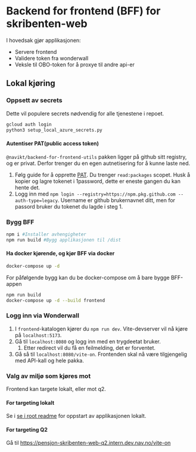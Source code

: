 # Backend for frontend (BFF) for skribenten-web

I hovedsak gjør applikasjonen:
* Servere frontend
* Validere token fra wonderwall
* Veksle til OBO-token for å proxye til andre api-er

## Lokal kjøring

### Oppsett av secrets
Dette vil populere secrets nødvendig for alle tjenestene i repoet.
```bash
gcloud auth login
python3 setup_local_azure_secrets.py
```

#### Autentiser PAT(public access token)

`@navikt/backend-for-frontend-utils` pakken ligger på github sitt registry, og er privat. Derfor trenger du en egen autnetisering for å kunne laste ned.

1. Følg guide for å opprette [PAT](https://docs.github.com/en/authentication/keeping-your-account-and-data-secure/managing-your-personal-access-tokens#creating-a-personal-access-token-classic). Du trenger `read:packages` scopet. Husk å kopier og lagre tokenet i 1password, dette er eneste gangen du kan hente det.
2. Logg inn med `npm login --registry=https://npm.pkg.github.com --auth-type=legacy`. Username er github brukernavnet ditt, men for passord bruker du tokenet du lagde i steg 1.

### Bygg BFF
```bash
npm i #Installer avhengigheter
npm run build #Bygg applikasjonen til /dist
```

#### Ha docker kjørende, og kjør BFF via docker
```bash
docker-compose up -d
```

For påfølgende bygg kan du be docker-compose om å bare bygge BFF-appen
```bash
npm run build
docker-compose up -d --build frontend
```

### Logg inn via Wonderwall
1. I `frontend`-katalogen kjører du `npm run dev`. Vite-devserver vil nå kjøre på `localhost:5173`.
2. Gå til `localhost:8080` og logg inn med en trygdeetat bruker.
   1. Etter redirect vil du få en feilmelding, det er forventet.
3. Gå så til `localhost:8080/vite-on`. Frontenden skal nå være tilgjengelig med API-kall og hele pakka.

### Valg av miljø som kjøres mot
Frontend kan targete lokalt, eller mot q2. 

#### For targeting lokalt
Se i [se i root readme](../../README.md) for oppstart av applikasjonen lokalt. 

#### For targeting Q2
Gå til https://pensjon-skribenten-web-q2.intern.dev.nav.no/vite-on

